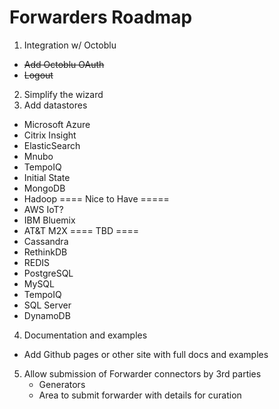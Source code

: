 # Forwarders Roadmap
1. Integration w/ Octoblu
 - ~~Add Octoblu OAuth~~
 - ~~Logout~~
2. Simplify the wizard
3. Add datastores
  - Microsoft Azure
  - Citrix Insight
  - ElasticSearch
  - Mnubo
  - TempoIQ
  - Initial State
  - MongoDB
  - Hadoop 
  ==== Nice to Have =====
  - AWS IoT?
  - IBM Bluemix
  - AT&T M2X
  ==== TBD ====
  - Cassandra
  - RethinkDB
  - REDIS
  - PostgreSQL
  - MySQL
  - TempoIQ
  - SQL Server
  - DynamoDB   

4. Documentation and examples
 - Add Github pages or other site with full docs and examples

5. Allow submission of Forwarder connectors by 3rd parties
   - Generators
   - Area to submit forwarder with details for curation
